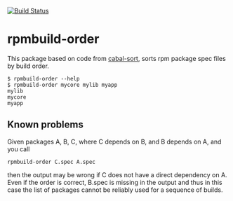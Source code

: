 [![Build Status](https://travis-ci.org/juhp/rpmbuild-order.png)](https://travis-ci.org/juhp/rpmbuild-order)

# rpmbuild-order

This package based on code from [cabal-sort](http://hackage.haskell.org/package/cabal-sort), sorts rpm package spec files by build order.

    $ rpmbuild-order --help
    $ rpmbuild-order mycore mylib myapp
    mylib
    mycore
    myapp

## Known problems
Given packages A, B, C, where C depends on B, and B depends on A,
and you call

    rpmbuild-order C.spec A.spec

then the output may be wrong if C does not have a direct dependency on A.
Even if the order is correct, B.spec is missing in the output
and thus in this case the list of packages cannot be reliably used
for a sequence of builds.

